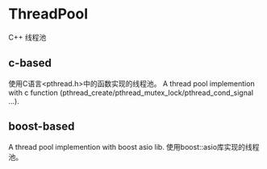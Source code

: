 # ThreadPool
C++ 线程池

## c-based
使用C语言<pthread.h>中的函数实现的线程池。
A thread pool implemention with c function (pthread_create/pthread_mutex_lock/pthread_cond_signal ...).

## boost-based
A thread pool implemention with boost asio lib.
使用boost::asio库实现的线程池。
